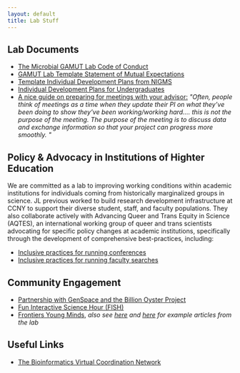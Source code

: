 ```yaml
---
layout: default
title: Lab Stuff
---
```



## Lab Documents

 - [The Microbial GAMUT Lab Code of Conduct](https://docs.google.com/document/d/1oIl3KVoj9SlTqPgjJTTRfD2SPOwJJRakJYxFUQ9nIgQ/edit?usp=sharing)
 - [GAMUT Lab Template Statement of Mutual Expectations](https://docs.google.com/document/d/1Ln3QLHA_XG0hPbP7AUwEF1SwtBIA_tnpbp5B4Gko_jo/edit?usp=sharing)
 - [Template Individual Development Plans from NIGMS](https://nigms.nih.gov/training/strategicplanimplementationblueprint/Pages/IndividualDevelopmentPlans.aspx)
 - [Individual Development Plans for Undergraduates](https://undergrad.ucf.edu/whatsnext/faculty-staff/resources/individual-development-plans-idps-for-undergraduate-students/)
 - [A nice guide on preparing for meetings with your advisor:](http://www.avasthilab.org/2017/03/14/what-to-bring-to-a-meeting-with-your-advisor/) *"Often, people think of meetings as a time when they update their PI on what they’ve been doing to show they’ve been working/working hard.... this is not the purpose of the meeting. The purpose of the meeting is to discuss data and exchange information so that your project can progress more smoothly. "*
 
## Policy & Advocacy in Institutions of Highter Education

We are committed as a lab to improving working conditions within academic institutions for individuals coming from historically marginalized groups in science. JL previous worked to build research development infrastructure at CCNY to support their diverse student, staff, and faculty populations. They also collaborate actively with Advancing Queer and Trans Equity in Science (AQTES), an international working group of queer and trans scientists advocating for specific policy changes at academic institutions, specifically through the development of comprehensive best-practices, including:
 - [Inclusive practices for running conferences](https://doi.org/10.1128/msystems.00433-23)
 - [Inclusive practices for running faculty searches](https://doi.org/10.1371/journal.pbio.3002919)
 
## Community Engagement

 - [Partnership with GenSpace and the Billion Oyster Project](https://experiment.com/projects/predicting-the-impact-of-billion-oysters-on-microbially-driven-biogeochemical-cycling-in-new-york-city-waterways)
 - [Fun Interactive Science Hour (FISH)](https://usc-fish.github.io/)
 - [Frontiers Young Minds](https://kids.frontiersin.org/), *also see [here](https://kids.frontiersin.org/article/10.3389/frym.2022.714713) and [here](https://kids.frontiersin.org/article/10.3389/frym.2019.00102) for example articles from the lab*

## Useful Links

 - [The Bioinformatics Virtual Coordination Network](https://biovcnet.github.io/)

 <div data-iframe-width="150" data-iframe-height="270" data-share-badge-id="b4a515ef-2748-4a6f-936a-c5a0e2b1a0ff" data-share-badge-host="https://www.credly.com"></div><script type="text/javascript" async src="//cdn.credly.com/assets/utilities/embed.js"></script>

